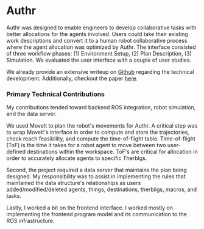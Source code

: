 # Authr

Authr was designed to enable engineers to develop collaborative tasks with better allocations for the agents involved. Users could take their existing work descriptions and convert it to a human robot collaborative process where the agent allocation was optimized by Authr. The interface consisted of three workflow phases: (1) Environment Setup, (2) Plan Description, (3) Simulation. We evaluated the user interface with a couple of user studies. 
 
We already provide an extensive writeup on [Github](https://github.com/Wisc-HCI/authr) regarding the technical development. Additionally, checkout the paper [here](https://dl.acm.org/doi/10.1145/3379337.3415872).
 
### Primary Technical Contributions

My contributions tended toward backend ROS integration, robot simulation, and the data server.
 
We used MoveIt to plan the robot's movements for Authr. A critical step was to wrap MoveIt's interface in order to compute and store the trajectories, check reach feasibility, and compute the time-of-flight table. Time-of-flight (ToF) is the time it takes for a robot agent to move between two user-defined destinations within the workspace. ToF's are critical for allocation in order to accurately allocate agents to specific Therblgs.
 
Second, the project required a data server that maintains the plan being designed. My responsibility was to assist in implementing the rules that maintained the data structure's relationships as users added/modified/deleted agents, things, destinations, therbligs, macros, and tasks.
 
Lastly, I worked a bit on the frontend interface. I worked mostly on implementing the frontend program model and its communication to the ROS infrastructure.
